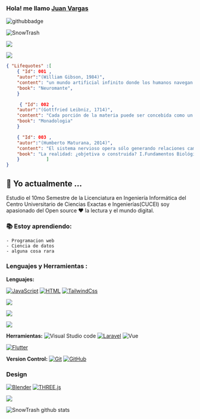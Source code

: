 ###  Hola! me llamo [Juan Vargas](https://snowtrash.github.io)
![githubbadge](https://img.shields.io/github/followers/SnowTrash?style=social)
<p align="left"> <img src="https://komarev.com/ghpvc/?username=SnowTrash&label=Views&color=3399ff&style=plastic" alt="SnowTrash" /> </p>

[![](https://img.shields.io/badge/linkedin-%230077B5.svg?&style=for-the-badge&logo=linkedin&logoColor=white&link=https://www.linkedin.com/in/juanvargasudg/)](link)
<!--[Actualiza tu LinkedinYAAAAAAAA y crea un portfolio leve]-->

[![](https://img.shields.io/badge/Portfolio-dev-%23000000.svg?&style=for-the-badge&link=https://snowtrash.github.io)](link)
<!--[Crear un portfolio con flutter??]-->


```Json
{ "Lifequotes" :[
    { "Id": 001 , 
    "autor":"(William Gibson, 1984)",
    "content": "un mundo artificial infinito donde los humanos navegan en un espacio de información básica (...) una alucinación consensuada (...) una interfaz conectada a un mundo intangible detrás de la pantalla",
    "book": "Neuromante",
    }

     { "Id": 002 , 
    "autor":"(Gottfried Leibniz, 1714)",
    "content": "Cada porción de la materia puede ser concebida como un jarídn lleno de plantas y un estanque lleno de peces. Pero cada rama de un a planta, cada miembro de un animal, cada gota de sus humores, es todavía un jardín o un estanque semejante",
    "book": "Monadologia"
    }

    { "Id": 003 , 
    "autor":"(Humberto Maturana, 2014)",
    "content": "El sistema nervioso opera sólo generando relaciones cambiantes de actividad entre sus componentes en una dinámica cerrada ... como resultado de estas circunstancias, la única relación de actividad entre lo que sucede en el dominio de las interacciones del organismo y la operacion del sistema nervioso es la que tiene lugar en la intersección del sistema nervioso y las superficies efectoras y sensoriales del organismo",
    "book": "La realidad: ¿objetiva o construida? I.Fundamentos Biológicos de la realidad"
    }          ]
}
```
##  :calendar: Yo actualmente  ...
Estudio el 10mo Semestre de la Licenciatura en Ingeniería Informática del Centro Universitario de Ciencias Exactas e Ingenierías(CUCEI) soy apasionado del Open source :heart: la lectura y el mundo digital.

### :books: Estoy aprendiendo:
    - Programacion web
    - Ciencia de datos
    - alguna cosa rara

### Lenguajes y Herramientas : 

**Lenguajes:**
<!--[Hacer algo con D3]-->
<!--[Hacer Charts Chidotas]-->
[![JavaScript](https://img.shields.io/badge/-JavaScript-black?style=flat&logo=javascript&link=https://github.com/SnowTrash/Iarte_2024)](link)
[![HTML](https://img.shields.io/badge/-HTML5-E34F26?style=flat&logo=html5&logoColor=white&link=https://github.com/SnowTrash/Iarte_2024)](link)
[![TailwindCss](https://img.shields.io/badge/-Tailwndcss-bcbcbc?style=flat&logo=tailwindcss&logoColor=6fa8dc&link=https://github.com/SnowTrash/Iarte_2024)](link)


[![](https://img.shields.io/badge/Python-%7C-0%2C%2022%2C%20100)](https://github.com/SnowTrash/pyHikethroug)
<!--[Reconstruir el ejemplo de los tragos Python/Dash hacer mas python]-->

[![](https://img.shields.io/badge/-GDScript-bcbcbc?style=flat&logo=GodotEngine&logoColor=3d85c6)](https://github.com/SnowTrash/GODOTPROJECT)
<!--[Redes neuronales Godot]-->

[![](https://img.shields.io/badge/C++-%7C-yellowgreen)](https://github.com/SnowTrash/AGREGACODIGOPASADO)
<!--[Ejemplos de Estructuras de datos viejos c++ y matlab o algo asi]-->

**Herramientas:**
![Visual Studio code](https://img.shields.io/badge/-007ACC?style=flat&logo=Visual-Studio-Code&logoColor=white)
[![Laravel](https://img.shields.io/badge/-Laravel-E34F26?style=flat&logo=Laravel&logoColor=white&link=https://github.com/SnowTrash/Iarte_2024)](link)
![Vue](https://img.shields.io/badge/Vue-157f04?style=flat&logo=vite&logoColor=e4ea1a)
<!--[Vite??]-->
[![Flutter](https://img.shields.io/badge/-Flutter-eeeeee?style=flat&logo=Flutter&logoColor=4ca4f3&link=https://github.com/SnowTrash/SnowTrash.github.io)](link)
<!--Hacer Portfolio paginas de ejemplo con 3D-->
<!--[Meter el juego en una app de flutter o ya muevele]-->

**Version Control:**
[![Git](https://img.shields.io/badge/-Git-black?style=flat&logo=git&link=https://github.com/SnowTrash/SnowTrash.github.io/network)](https://github.com/SnowTrash/SnowTrash.github.io/network) 
[![GitHub](https://img.shields.io/badge/-GitHub-181717?style=flat&logo=github&link=https://github.com/SnowTrash/SnowTrash.github.io/network)](https://github.com/SnowTrash/SnowTrash.github.io/network)

### Design
[![Blender](https://img.shields.io/badge/Blender-060503?style=flat&logo=blender&logoColor=ff8b02&link=https:AlgunREPOSITORIOPARAMODELOS)](link)
[![THREE.js](https://img.shields.io/badge/Three.js-000000?style=flat&logo=THREE.js&logoColor=ffffff&link=https:Agregacomponents3D)](link)
<!--[Agregar repositorio de modelos]-->
<!--[![KRITA?? ya dibuja]()]-->

<a href="https://github.com/SnowTrash">
  <img align="center" src="https://github-readme-stats.vercel.app/api/top-langs/?username=SnowTrash&theme=dark">
</a>

![SnowTrash github stats](https://github-readme-stats.vercel.app/api?username=SnowTrash&show_icons=true&title_color=b3b3ff&icon_color=b380ff&text_color=9999ff&bg_color=400080)

<!--
**SnowTrash/SnowTrash** is a ✨ _special_ ✨ repository because its `README.md` (this file) appears on your GitHub profile.

Here are some ideas to get you started:

- 🔭 I’m currently working on ...
- 🌱 I’m currently learning ...
- 👯 I’m looking to collaborate on ...
- 🤔 I’m looking for help with ...
- 💬 Ask me about ...
- 📫 How to reach me: ...
- 😄 Pronouns: ...
- ⚡ Fun fact: ...
-->
